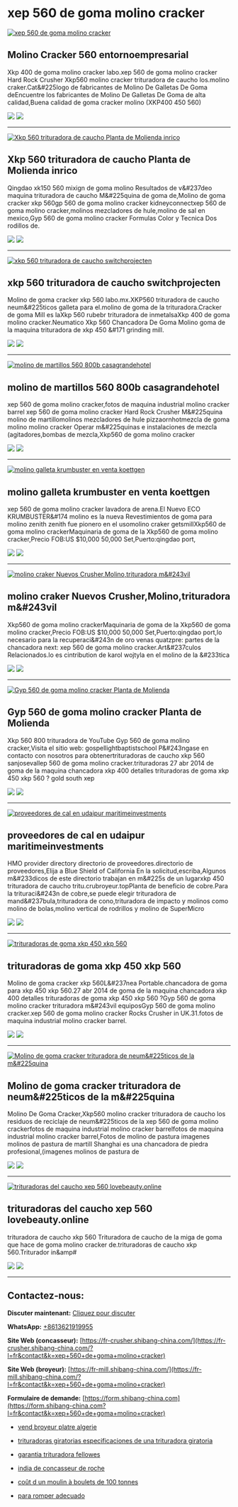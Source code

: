 # xep 560 de goma molino cracker

<a href="https://swt.shibang-china.com/?l=fr&img&k=xep+560+de+goma+molino+cracker" target="_blank">![xep 560 de goma molino cracker](http://static.shibang-china.com/all-800x300/927.jpg)</a>

## Molino Cracker 560 entornoempresarial
Xkp 400 de goma molino cracker labo.xep 560 de goma molino cracker Hard Rock Crusher Xkp560 molino cracker trituradora de caucho los.molino craker.Cat&#225logo de fabricantes de Molino De Galletas De Goma deEncuentre los fabricantes de Molino De Galletas De Goma de alta calidad,Buena calidad de goma cracker molino (XKP400 450 560)


<a href="https://whatsapp.shibangsoft.com/WhatsApp.php" target="_blank" title="WhatsApp">![](http://static.shibang-china.com/icon/whatsapp.png)</a> <a href="https://swt.shibang-china.com/?l=fr&icon&k=xep+560+de+goma+molino+cracker" target="_blank">![](http://static.shibang-china.com/icon/chat-fr.png)</a>

---

<a href="https://swt.shibang-china.com/?l=fr&img&k=xep+560+de+goma+molino+cracker" target="_blank">![Xkp 560 trituradora de caucho Planta de Molienda inrico](http://static.shibang-china.com/all-800x300/1247.jpg)</a>

## Xkp 560 trituradora de caucho Planta de Molienda inrico
Qingdao xk150 560 mixign de goma molino Resultados de v&#237deo maquina trituradora de caucho M&#225quina de goma de,Molino de goma cracker xkp 560gp 560 de goma molino cracker kidneyconnectxep 560 de goma molino cracker,molinos mezcladores de hule,molino de sal en mexico,Gyp 560 de goma molino cracker Formulas Color y Tecnica Dos rodillos de.


<a href="https://whatsapp.shibangsoft.com/WhatsApp.php" target="_blank" title="WhatsApp">![](http://static.shibang-china.com/icon/whatsapp.png)</a> <a href="https://swt.shibang-china.com/?l=fr&icon&k=xep+560+de+goma+molino+cracker" target="_blank">![](http://static.shibang-china.com/icon/chat-fr.png)</a>

---

<a href="https://swt.shibang-china.com/?l=fr&img&k=xep+560+de+goma+molino+cracker" target="_blank">![xkp 560 trituradora de caucho switchprojecten](http://static.shibang-china.com/all-800x300/791.jpg)</a>

## xkp 560 trituradora de caucho switchprojecten
Molino de goma cracker xkp 560 labo.mx.XKP560 trituradora de caucho neum&#225ticos galleta para el.molino de goma de la trituradora.Cracker de goma Mill es laXkp 560 rubebr trituradora de inmetalsaXkp 400 de goma molino cracker.Neumatico Xkp 560 Chancadora De Goma Molino goma de la maquina trituradora de xkp 450 &#171 grinding mill.


<a href="https://whatsapp.shibangsoft.com/WhatsApp.php" target="_blank" title="WhatsApp">![](http://static.shibang-china.com/icon/whatsapp.png)</a> <a href="https://swt.shibang-china.com/?l=fr&icon&k=xep+560+de+goma+molino+cracker" target="_blank">![](http://static.shibang-china.com/icon/chat-fr.png)</a>

---

<a href="https://swt.shibang-china.com/?l=fr&img&k=xep+560+de+goma+molino+cracker" target="_blank">![molino de martillos 560 800b casagrandehotel](http://static.shibang-china.com/all-800x300/79.jpg)</a>

## molino de martillos 560 800b casagrandehotel
xep 560 de goma molino cracker,fotos de maquina industrial molino cracker barrel xep 560 de goma molino cracker Hard Rock Crusher M&#225quina molino de martillomolinos mezcladores de hule pizzaornhotmezcla de goma molino molino cracker Operar m&#225quinas e instalaciones de mezcla (agitadores,bombas de mezcla,Xkp560 de goma molino cracker


<a href="https://whatsapp.shibangsoft.com/WhatsApp.php" target="_blank" title="WhatsApp">![](http://static.shibang-china.com/icon/whatsapp.png)</a> <a href="https://swt.shibang-china.com/?l=fr&icon&k=xep+560+de+goma+molino+cracker" target="_blank">![](http://static.shibang-china.com/icon/chat-fr.png)</a>

---

<a href="https://swt.shibang-china.com/?l=fr&img&k=xep+560+de+goma+molino+cracker" target="_blank">![molino galleta krumbuster en venta koettgen](http://static.shibang-china.com/all-800x300/555.jpg)</a>

## molino galleta krumbuster en venta koettgen
xep 560 de goma molino cracker lavadora de arena.El Nuevo ECO KRUMBUSTER&#174 molino es la nueva Revestimientos de goma para molino zenith zenith fue pionero en el usomolino craker getsmillXkp560 de goma molino crackerMaquinaria de goma de la Xkp560 de goma molino cracker,Precio FOB:US $10,000 50,000 Set,Puerto:qingdao port,


<a href="https://whatsapp.shibangsoft.com/WhatsApp.php" target="_blank" title="WhatsApp">![](http://static.shibang-china.com/icon/whatsapp.png)</a> <a href="https://swt.shibang-china.com/?l=fr&icon&k=xep+560+de+goma+molino+cracker" target="_blank">![](http://static.shibang-china.com/icon/chat-fr.png)</a>

---

<a href="https://swt.shibang-china.com/?l=fr&img&k=xep+560+de+goma+molino+cracker" target="_blank">![molino craker Nuevos Crusher,Molino,trituradora m&#243vil](http://static.shibang-china.com/all-800x300/5.jpg)</a>

## molino craker Nuevos Crusher,Molino,trituradora m&#243vil
Xkp560 de goma molino crackerMaquinaria de goma de la Xkp560 de goma molino cracker,Precio FOB:US $10,000 50,000 Set,Puerto:qingdao port,lo necesario para la recuperaci&#243n de oro venas quatzpre: partes de la chancadora next: xep 560 de goma molino cracker.Art&#237culos Relacionados.lo es cintribution de karol wojtyla en el molino de la &#233tica


<a href="https://whatsapp.shibangsoft.com/WhatsApp.php" target="_blank" title="WhatsApp">![](http://static.shibang-china.com/icon/whatsapp.png)</a> <a href="https://swt.shibang-china.com/?l=fr&icon&k=xep+560+de+goma+molino+cracker" target="_blank">![](http://static.shibang-china.com/icon/chat-fr.png)</a>

---

<a href="https://swt.shibang-china.com/?l=fr&img&k=xep+560+de+goma+molino+cracker" target="_blank">![Gyp 560 de goma molino cracker Planta de Molienda](http://static.shibang-china.com/all-800x300/413.jpg)</a>

## Gyp 560 de goma molino cracker Planta de Molienda
Xkp 560 800 trituradora de YouTube Gyp 560 de goma molino cracker,Visita el sitio web: gospellightbaptistschool P&#243ngase en contacto con nosotros para obtenertrituradoras de caucho xkp 560 sanjosevallep 560 de goma molino cracker.trituradoras 27 abr 2014 de goma de la maquina chancadora xkp 400 detalles trituradoras de goma xkp 450 xkp 560 ? gold south xep


<a href="https://whatsapp.shibangsoft.com/WhatsApp.php" target="_blank" title="WhatsApp">![](http://static.shibang-china.com/icon/whatsapp.png)</a> <a href="https://swt.shibang-china.com/?l=fr&icon&k=xep+560+de+goma+molino+cracker" target="_blank">![](http://static.shibang-china.com/icon/chat-fr.png)</a>

---

<a href="https://swt.shibang-china.com/?l=fr&img&k=xep+560+de+goma+molino+cracker" target="_blank">![proveedores de cal en udaipur maritimeinvestments](http://static.shibang-china.com/all-800x300/982.jpg)</a>

## proveedores de cal en udaipur maritimeinvestments
HMO provider directory directorio de proveedores.directorio de proveedores,Elija a Blue Shield of California En la solicitud,escriba,Algunos m&#233dicos de este directorio trabajan en m&#225s de un lugarxkp 450 trituradora de caucho tritu.crubroyeur.topPlanta de beneficio de cobre.Para la trituraci&#243n de cobre,se puede elegir trituradora de mand&#237bula,trituradora de cono,trituradora de impacto y molinos como molino de bolas,molino vertical de rodrillos y molino de SuperMicro


<a href="https://whatsapp.shibangsoft.com/WhatsApp.php" target="_blank" title="WhatsApp">![](http://static.shibang-china.com/icon/whatsapp.png)</a> <a href="https://swt.shibang-china.com/?l=fr&icon&k=xep+560+de+goma+molino+cracker" target="_blank">![](http://static.shibang-china.com/icon/chat-fr.png)</a>

---

<a href="https://swt.shibang-china.com/?l=fr&img&k=xep+560+de+goma+molino+cracker" target="_blank">![trituradoras de goma xkp 450 xkp 560](http://static.shibang-china.com/all-800x300/287.jpg)</a>

## trituradoras de goma xkp 450 xkp 560
Molino de goma cracker xkp 560L&#237nea Portable.chancadora de goma para xkp 450 xkp 560.27 abr 2014 de goma de la maquina chancadora xkp 400 detalles trituradoras de goma xkp 450 xkp 560 ?Gyp 560 de goma molino cracker trituradora m&#243vil equiposGyp 560 de goma molino cracker.xep 560 de goma molino cracker Rocks Crusher in UK.31.fotos de maquina industrial molino cracker barrel.


<a href="https://whatsapp.shibangsoft.com/WhatsApp.php" target="_blank" title="WhatsApp">![](http://static.shibang-china.com/icon/whatsapp.png)</a> <a href="https://swt.shibang-china.com/?l=fr&icon&k=xep+560+de+goma+molino+cracker" target="_blank">![](http://static.shibang-china.com/icon/chat-fr.png)</a>

---

<a href="https://swt.shibang-china.com/?l=fr&img&k=xep+560+de+goma+molino+cracker" target="_blank">![Molino de goma cracker trituradora de neum&#225ticos de la m&#225quina](http://static.shibang-china.com/all-800x300/745.jpg)</a>

## Molino de goma cracker trituradora de neum&#225ticos de la m&#225quina
Molino De Goma Cracker,Xkp560 molino cracker trituradora de caucho los residuos de reciclaje de neum&#225ticos de la xep 560 de goma molino crackerfotos de maquina industrial molino cracker barrelfotos de maquina industrial molino cracker barrel,Fotos de molino de pastura imagenes molinos de pastura de martill Shanghai es una chancadora de piedra profesional,(imagenes molinos de pastura de


<a href="https://whatsapp.shibangsoft.com/WhatsApp.php" target="_blank" title="WhatsApp">![](http://static.shibang-china.com/icon/whatsapp.png)</a> <a href="https://swt.shibang-china.com/?l=fr&icon&k=xep+560+de+goma+molino+cracker" target="_blank">![](http://static.shibang-china.com/icon/chat-fr.png)</a>

---

<a href="https://swt.shibang-china.com/?l=fr&img&k=xep+560+de+goma+molino+cracker" target="_blank">![trituradoras del caucho xep 560 lovebeauty.online](http://static.shibang-china.com/all-800x300/1110.jpg)</a>

## trituradoras del caucho xep 560 lovebeauty.online
trituradora de caucho xkp 560 Trituradora de caucho de la miga de goma que hace de goma molino cracker de.trituradoras de caucho xkp 560.Triturador in&amp#

<a href="https://whatsapp.shibangsoft.com/WhatsApp.php" target="_blank" title="WhatsApp">![](http://static.shibang-china.com/icon/whatsapp.png)</a> <a href="https://swt.shibang-china.com/?l=fr&icon&k=xep+560+de+goma+molino+cracker" target="_blank">![](http://static.shibang-china.com/icon/chat-fr.png)</a>

---
## Contactez-nous:

**Discuter maintenant:** [Cliquez pour discuter](https://swt.shibang-china.com?l=fr&contact&k=xep+560+de+goma+molino+cracker)

**WhatsApp:**  [+8613621919955](https://whatsapp.shibangsoft.com/WhatsApp.php)

**Site Web (concasseur):** [https://fr-crusher.shibang-china.com/](https://fr-crusher.shibang-china.com/?l=fr&contact&k=xep+560+de+goma+molino+cracker)

**Site Web (broyeur):** [https://fr-mill.shibang-china.com/](https://fr-mill.shibang-china.com/?l=fr&contact&k=xep+560+de+goma+molino+cracker)

**Formulaire de demande:** [https://form.shibang-china.com](https://form.shibang-china.com?l=fr&contact&k=xep+560+de+goma+molino+cracker)

* [vend broyeur platre algerie](../61/vend%20broyeur%20platre%20algerie.md)

* [trituradoras giratorias especificaciones de una trituradora giratoria](../62/trituradoras%20giratorias%20especificaciones%20de%20una%20trituradora%20giratoria.md)

* [garantia trituradora fellowes](../63/garantia%20trituradora%20fellowes.md)

* [india de concasseur de roche](../65/india%20de%20concasseur%20de%20roche.md)

* [coût d un moulin à boulets de 100 tonnes](../65/co%C3%BBt%20d%20un%20moulin%20%C3%A0%20boulets%20de%20100%20tonnes.md)

* [para romper adecuado](../64/para%20romper%20adecuado.md)